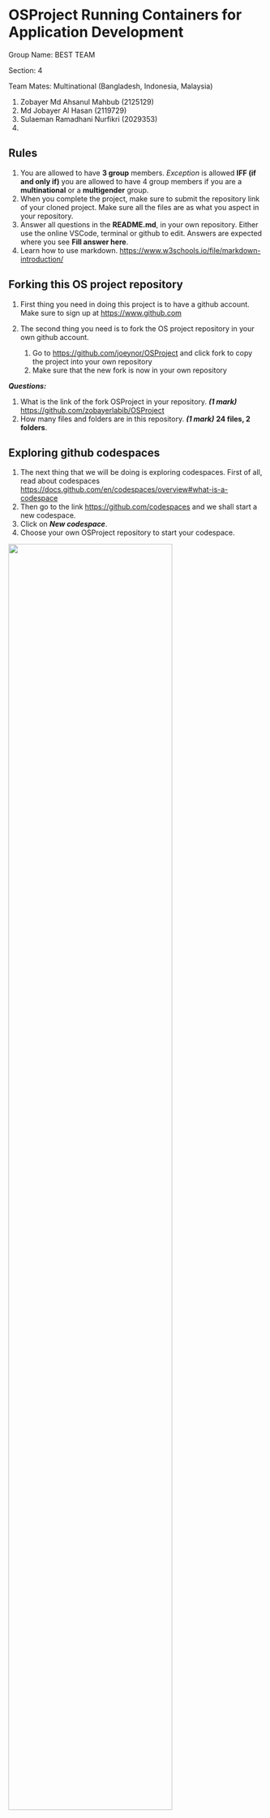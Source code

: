 # OSProject Running Containers for Application Development

Group Name: BEST TEAM

Section: 4

Team Mates: Multinational (Bangladesh, Indonesia, Malaysia)
1. Zobayer Md Ahsanul Mahbub (2125129)
2. Md Jobayer Al Hasan (2119729)
3. Sulaeman Ramadhani Nurfikri (2029353)
4. 

## Rules
1. You are allowed to have **3 group** members. *Exception* is allowed **IFF (if and only if)** you are allowed to have 4 group members if you are a **multinational** or a **multigender** group. 
2. When you complete the project, make sure to submit the repository link of your cloned project. Make sure all the files are as what you aspect in your repository. 
3. Answer all questions in the **README.md**, in your own repository. Either use the online VSCode, terminal or github to edit. Answers are expected where you see __Fill answer here__.
4. Learn how to use markdown. https://www.w3schools.io/file/markdown-introduction/

## Forking this OS project repository
1. First thing you need in doing this project is to have a github account. Make sure to sign up at https://www.github.com
2. The second thing you need is to fork the OS project repository in your own github account. 

    1. Go to https://github.com/joeynor/OSProject and click fork to copy the project into your own repository
    2. Make sure that the new fork is now in your own repository

***Questions:***

1. What is the link of the fork OSProject in your repository. ***(1 mark)*** https://github.com/zobayerlabib/OSProject
2. How many files and folders are in this repository. ***(1 mark)*** __24 files, 2 folders__.


## Exploring github codespaces

1. The next thing that we will be doing is exploring codespaces. First of all, read about codespaces https://docs.github.com/en/codespaces/overview#what-is-a-codespace
2. Then go to the link https://github.com/codespaces and we shall start a new codespace.  
3. Click on ***New codespace***.
4. Choose your own OSProject repository to start your codespace.

 <img src="./images/CreateCodespace.png" width="80%">

5. Once you have created you codespace, you will see the following. You might already be familiar with this, since it will look similar to VSCode. 

 <img src="./images/WebVScode.png" width="70%">

6. You will see the [README file](./README.md) file. One is a preview of how it looks like on the web, and the other is the editing view in markdown language. 
7. Edit the [README file](./README.md). Make sure you have your group details correct, ie, group name, section and team members along with their matric IDs. 
8. Once you have finish editing, click File->Save or ***ctrl-s*** to save it. 
9. After saving, you will notice an M or U next to your file. You will need to commit any changes, whenever you make changes so that it is uploaded to the github repository. 

 <img src="./images/SourceControlUI.png" width="70%">

10. Click on the source control, hint: its on the left side panel, and it will list down the files that have been modified or updated. Click on commit. It will then ask you "Would you like to stage all your changes and commit them directly?" Just say yes, and a new tab will appear. Type a message to log what you have done, and click on the check mark. 

 <img src="./images/CommittingUI.png" width="70%">

11. After that, sync the changes to the main repository. 
12. Make sure to commit and sync your files to the main repository, or else, your work will be lost since it is not saved into the main repository when you submit your project.

***Questions:***

1. What is default OS used to run the virtual environment for codespaces. ***(1 mark)***
   
    **Ubuntu**
2. What are the two options of ram, disk and vcpu configuration you can have in running codespaces . ***(1 mark)***
   
    **4 cores, 8 GB RAM, 32 GB disk
    8 cores, 16 GB RAM, 64 GB disk**
3. Why must we commit and sync our current work on source control? ***(1 mark)***
   
   ***Preserves Work History:*** Creates a record of changes, allowing us to track and revert to previous versions if needed.         
   ***Facilitates Collaboration:*** Ensures that changes are shared with teammates, preventing conflicts and allowing others to build on your work.
   ***Safeguards Against Data Loss:*** Protects work from being lost due to local system failures by storing it in a remote repository.
   
## Exploring the Terminal

1. Look at the TERMINAL tab. Explore and run commands according to the questions below. 
2. You can include your answers as images, or cut and paste the output here. If you are cutting and pasting your answers, wrap your answers in the codeblock clause in markdown. For example, if i run the command **whoami** the the output would look like the one below.
```bash
@joeynor ➜ /workspaces/OSProject (main) $ whoami 
codespace
```



***Questions:***

Look at the TERMINAL tab. Run the following commands and provide the output here. 

1. Run the command **pwd** . ***(1 mark)***
```bash
@zobayerlabib ➜ /workspaces/OSProject (main) $ pwd
/workspaces/OSProject
```
2. Run the command **cat /etc/passwd** . ***(1 mark)***
 ```bash
@zobayerlabib ➜ /workspaces/OSProject (main) $ cat /etc/passwd
root:x:0:0:root:/root:/bin/bash
daemon:x:1:1:daemon:/usr/sbin:/usr/sbin/nologin
bin:x:2:2:bin:/bin:/usr/sbin/nologin
sys:x:3:3:sys:/dev:/usr/sbin/nologin
sync:x:4:65534:sync:/bin:/bin/sync
games:x:5:60:games:/usr/games:/usr/sbin/nologin
man:x:6:12:man:/var/cache/man:/usr/sbin/nologin
lp:x:7:7:lp:/var/spool/lpd:/usr/sbin/nologin
mail:x:8:8:mail:/var/mail:/usr/sbin/nologin
news:x:9:9:news:/var/spool/news:/usr/sbin/nologin
uucp:x:10:10:uucp:/var/spool/uucp:/usr/sbin/nologin
proxy:x:13:13:proxy:/bin:/usr/sbin/nologin
www-data:x:33:33:www-data:/var/www:/usr/sbin/nologin
backup:x:34:34:backup:/var/backups:/usr/sbin/nologin
list:x:38:38:Mailing List Manager:/var/list:/usr/sbin/nologin
irc:x:39:39:ircd:/var/run/ircd:/usr/sbin/nologin
gnats:x:41:41:Gnats Bug-Reporting System (admin):/var/lib/gnats:/usr/sbin/nologin
nobody:x:65534:65534:nobody:/nonexistent:/usr/sbin/nologin
_apt:x:100:65534::/nonexistent:/usr/sbin/nologin
systemd-timesync:x:101:101:systemd Time Synchronization,,,:/run/systemd:/usr/sbin/nologin
systemd-network:x:102:103:systemd Network Management,,,:/run/systemd:/usr/sbin/nologin
systemd-resolve:x:103:104:systemd Resolver,,,:/run/systemd:/usr/sbin/nologin
messagebus:x:104:105::/nonexistent:/usr/sbin/nologin
codespace:x:1000:1000::/home/codespace:/bin/bash
sshd:x:105:65534::/run/sshd:/usr/sbin/nologin
```
3. Run the command **df** . ***(1 mark)***
```bash
@zobayerlabib ➜ /workspaces/OSProject (main) $ df
Filesystem     1K-blocks     Used Available Use% Mounted on
overlay         32847680 10381532  20772052  34% /
tmpfs              65536        0     65536   0% /dev
shm                65536        8     65528   1% /dev/shm
/dev/root       30298176 24047276   6234516  80% /vscode
/dev/loop3      32847680 10381532  20772052  34% /workspaces
/dev/sdb1       46127956      152  43752228   1% /tmp
```
4. Run the command **du** . ***(1 mark)***
```bash
@zobayerlabib ➜ /workspaces/OSProject (main) $ du
1972    ./images
8       ./.git/logs/refs/heads
12      ./.git/logs/refs/remotes/origin
16      ./.git/logs/refs/remotes
28      ./.git/logs/refs
36      ./.git/logs
4       ./.git/lfs/tmp
8       ./.git/lfs
8       ./.git/info
68      ./.git/hooks
8       ./.git/objects/fd
8       ./.git/objects/a3
8       ./.git/objects/71
8       ./.git/objects/f6
16      ./.git/objects/fa
20      ./.git/objects/14
12      ./.git/objects/3d
12      ./.git/objects/29
12      ./.git/objects/6e
12      ./.git/objects/13
8       ./.git/objects/b9
16      ./.git/objects/4a
12      ./.git/objects/72
12      ./.git/objects/74
16      ./.git/objects/70
12      ./.git/objects/2e
12      ./.git/objects/17
8       ./.git/objects/d8
8       ./.git/objects/c0
8       ./.git/objects/0a
4       ./.git/objects/info
12      ./.git/objects/e5
8       ./.git/objects/81
12      ./.git/objects/62
24      ./.git/objects/d2
8       ./.git/objects/e9
12      ./.git/objects/af
16      ./.git/objects/fb
8       ./.git/objects/f2
12      ./.git/objects/bf
8       ./.git/objects/96
8       ./.git/objects/1b
8       ./.git/objects/0d
8       ./.git/objects/b6
12      ./.git/objects/43
8       ./.git/objects/3a
8       ./.git/objects/61
12      ./.git/objects/28
8       ./.git/objects/b2
12      ./.git/objects/ff
8       ./.git/objects/83
8       ./.git/objects/e6
8       ./.git/objects/86
12      ./.git/objects/64
8       ./.git/objects/52
8       ./.git/objects/ab
8       ./.git/objects/d4
8       ./.git/objects/93
8       ./.git/objects/a4
8       ./.git/objects/0b
12      ./.git/objects/73
12      ./.git/objects/d9
8       ./.git/objects/18
8       ./.git/objects/c3
8       ./.git/objects/fe
8       ./.git/objects/4f
12      ./.git/objects/b5
8       ./.git/objects/58
8       ./.git/objects/2b
8       ./.git/objects/cb
12      ./.git/objects/1c
12      ./.git/objects/44
8       ./.git/objects/fc
8       ./.git/objects/a9
8       ./.git/objects/5e
8       ./.git/objects/f7
8       ./.git/objects/c6
8       ./.git/objects/7b
8       ./.git/objects/24
8       ./.git/objects/55
8       ./.git/objects/60
8       ./.git/objects/eb
8       ./.git/objects/91
8       ./.git/objects/49
8       ./.git/objects/3f
8       ./.git/objects/47
8       ./.git/objects/cd
1828    ./.git/objects/pack
8       ./.git/objects/20
8       ./.git/objects/a6
8       ./.git/objects/e7
8       ./.git/objects/41
12      ./.git/objects/4b
8       ./.git/objects/04
2640    ./.git/objects
8       ./.git/refs/heads
4       ./.git/refs/tags
12      ./.git/refs/remotes/origin
16      ./.git/refs/remotes
32      ./.git/refs
4       ./.git/branches
2832    ./.git
4828    .
```
5. Run the command **ls** . ***(1 mark)***
```bash
@zobayerlabib ➜ /workspaces/OSProject (main) $ ls
README.md  images
```
6. Run the command **ls -asl** . ***(1 mark)***
```bash
@zobayerlabib ➜ /workspaces/OSProject (main) $ ls -asl 
total 36
 4 drwxrwxrwx+ 4 codespace root  4096 Jun 27 19:00 .
 4 drwxr-xrwx+ 5 codespace root  4096 Jun 27 19:00 ..
 4 drwxrwxrwx+ 9 codespace root  4096 Jun 27 19:25 .git
20 -rw-rw-rw-  1 codespace root 17934 Jun 27 19:31 README.md
 4 drwxrwxrwx+ 2 codespace root  4096 Jun 27 19:00 images
```
7. Run the command **free -h** . ***(1 mark)*** <img src="./images/Q7free.png" width="80%">.
8. Run the command **cat /proc/cpuinfo** . ***(1 mark)***
```bash
@zobayerlabib ➜ /workspaces/OSProject (main) $ cat /proc/cpuinfo
processor       : 0
vendor_id       : AuthenticAMD
cpu family      : 25
model           : 1
model name      : AMD EPYC 7763 64-Core Processor
stepping        : 1
microcode       : 0xffffffff
cpu MHz         : 3018.348
cache size      : 512 KB
physical id     : 0
siblings        : 2
core id         : 0
cpu cores       : 1
apicid          : 0
initial apicid  : 0
fpu             : yes
fpu_exception   : yes
cpuid level     : 13
wp              : yes
flags           : fpu vme de pse tsc msr pae mce cx8 apic sep mtrr pge mca cmov pat pse36 clflush mmx fxsr sse sse2 ht syscall nx mmxext fxsr_opt pdpe1gb rdtscp lm constant_tsc rep_good nopl tsc_reliable nonstop_tsc cpuid extd_apicid aperfmperf pni pclmulqdq ssse3 fma cx16 pcid sse4_1 sse4_2 movbe popcnt aes xsave avx f16c rdrand hypervisor lahf_lm cmp_legacy svm cr8_legacy abm sse4a misalignsse 3dnowprefetch osvw topoext invpcid_single vmmcall fsgsbase bmi1 avx2 smep bmi2 erms invpcid rdseed adx smap clflushopt clwb sha_ni xsaveopt xsavec xgetbv1 xsaves clzero xsaveerptr rdpru arat npt nrip_save tsc_scale vmcb_clean flushbyasid decodeassists pausefilter pfthreshold v_vmsave_vmload umip vaes vpclmulqdq rdpid fsrm
bugs            : sysret_ss_attrs null_seg spectre_v1 spectre_v2 spec_store_bypass srso
bogomips        : 4890.85
TLB size        : 2560 4K pages
clflush size    : 64
cache_alignment : 64
address sizes   : 48 bits physical, 48 bits virtual
power management:

processor       : 1
vendor_id       : AuthenticAMD
cpu family      : 25
model           : 1
model name      : AMD EPYC 7763 64-Core Processor
stepping        : 1
microcode       : 0xffffffff
cpu MHz         : 3037.353
cache size      : 512 KB
physical id     : 0
siblings        : 2
core id         : 0
cpu cores       : 1
top - 20:43:16 up  2:27,  0 users,  load average: 0.09, 0.29, 0.21
Tasks:  23 total,   1 running,  22 sleeping,   0 stopped,   0 zombie
%Cpu(s):  2.7 us,  3.5 sy,  0.0 ni, 93.8 id,  0.0 wa,  0.0 hi,  0.0 si, 
MiB Mem :   7929.6 total,    303.8 free,   1594.4 used,   6031.3 buff/ca
MiB Swap:      0.0 total,      0.0 free,      0.0 used.   5951.0 avail M

    PID USER      PR  NI    VIRT    RES    SHR S  %CPU  %MEM     TIME+ 
   6540 codespa+  20   0   21.5g 355716  49792 S   1.3   4.4   1:19.81 
   3374 codespa+  20   0 1184932  65872  42368 S   0.7   0.8   0:04.53 
   2371 codespa+  20   0 1318612  94744  45312 S   0.3   1.2   0:11.06 
top - 20:46:04 up  2:30,  0 users,  load average: 0.08, 0.21, 0.19
Tasks:  23 total,   1 running,  22 sleeping,   0 stopped,   0 zombie
%Cpu(s):  3.5 us,  4.9 sy,  0.0 ni, 91.1 id,  0.3 wa,  0.0 hi,  0.2 si,  0.0 st
MiB Mem :   7929.6 total,    330.3 free,   1565.1 used,   6034.2 buff/cache
MiB Swap:      0.0 total,      0.0 free,      0.0 used.   5980.3 avail Mem 

    PID USER      PR  NI    VIRT    RES    SHR S  %CPU  %MEM     TIME+ COMMAND                                                     
   3374 codespa+  20   0 1186388  67240  42368 S   0.7   0.8   0:04.87 node                                                        
   6540 codespa+  20   0   21.5g 355972  49792 S   0.7   4.4   1:21.58 node                                                        
      1 codespa+  20   0    1136    640    640 S   0.0   0.0   0:00.21 docker-init                                                 
      7 codespa+  20   0    7236   1792   1792 S   0.0   0.0   0:00.01 sleep                                                       
     70 root      20   0   12196   3480   2560 S   0.0   0.0   0:00.00 sshd                                                        
    909 root      20   0 1983176  86316  52736 S   0.0   1.1   0:01.02 dockerd                                                     
    916 root      20   0 1798832  44152  30848 S   0.0   0.5   0:02.11 containerd                                                  
   1663 codespa+  20   0    2616   1408   1408 S   0.0   0.0   0:00.01 sh                                                          
   1704 root      20   0    2616   1536   1536 S   0.0   0.0   0:00.00 sh                                                          
   2324 codespa+  20   0    2624   1664   1664 S   0.0   0.0   0:00.01 sh                                                          
   2371 codespa+  20   0 1319124  95712  45312 S   0.0   1.2   0:11.30 node                                                        
   2650 codespa+  20   0 1240308  54996  41344 S   0.0   0.7   0:00.60 node                                                        
   4333 codespa+  20   0    2616   1408   1408 S   0.0   0.0   0:00.00 sh                                                          
   4377 root      20   0    2616   1664   1664 S   0.0   0.0   0:00.00 sh                                                          
   4590 codespa+  20   0   16632  11392   3200 S   0.0   0.1   0:00.19 bash                                                        
   6285 codespa+  20   0    2616   1536   1536 S   0.0   0.0   0:00.00 sh                                                          
   6317 root      20   0    2616   1536   1536 S   0.0   0.0   0:00.00 sh                                                          
   6557 codespa+  20   0 1240564  57352  41216 S   0.0   0.7   0:00.56 node                                                        
   6589 codespa+  20   0 1010584  72396  40704 S   0.0   0.9   0:02.35 node                                                        
   6680 codespa+  20   0    2616   1536   1536 S   0.0   0.0   0:00.00 sh                                                          
   6724 root      20   0    2616   1536   1536 S   0.0   0.0   0:00.00 sh                                                          
  15925 codespa+  20   0  994792  54604  40192 S   0.0   0.7   0:00.28 node                                                        
  45900 codespa+  20   0   10892   3712   3200 R   0.0   0.0   0:00.03 top 
```
9. Run the command **top** and type **q** to quit. ***(1 mark)*** <img src="./images/Q9top.png" width="80%">.
10. Run the command **uname -a**. ***(1 mark)*** <img src="./images/Q10uname.png" width="80%">.
11. What is the available free memory in the system. ***(1 mark)*** __330.3 MiB__.
12. What is the available disk space mounted on /workspace. ***(1 mark)*** __20,772,052 KiB__.
13. Name the version and hardware architecture of the linux Virtual environment. ***(1 mark)*** __Linux 64-bit, AMD EPYC 7763 64-Core Processor__.
14. What is the difference between **ls** vs **ls -asl**. ***(1 mark)*** __ls: Lists files and directories.
ls -asl: Lists files and directories with detailed information including file size, permissions, and other attributes.__.
15. What is the TLB size of the Virtual CPU. ***(1 mark)*** __2560 4K pages__.
16. What is the CPU speed of the Virtual CPU. ***(1 mark)*** __3018.348 MHz__.
17. What is the top running process that consumes the most CPU cycles. ***(1 mark)*** __'node' with PID 6540__.

## Running your own container instance.

1. At the terminal, run a linux instance. By typing the following command. 
```
docker pull debian
docker run --detach -it debian
```
@ybdhani ➜ /workspaces/OSProject (main) $ docker pull debian
Using default tag: latest
donlatest: Pulling from library/debian
fea1432adf09: Pull complete 
Digest: sha256:a92ed51e0996d8e9de041ca05ce623d2c491444df6a535a566dabd5cb8336946
Status: Downloaded newer image for debian:latest
docker.io/library/debian:latest

48d2852ef4769327ac86ae36234a9ea84a9208727602bb07fc4c8d4f993d6996

2. This will run the debian container. To check if the debian container is running, type
```bash
@joeynor ➜ /workspaces/OSProject (main) $ docker ps -a
CONTAINER ID   IMAGE     COMMAND   CREATED         STATUS         PORTS     NAMES
f65be1987f84   debian    "bash"    4 minutes ago   Up 4 minutes             romantic_jackson
```

CONTAINER ID   IMAGE     COMMAND   CREATED          STATUS          PORTS     NAMES
48d2852ef476   debian    "bash"    35 seconds ago   Up 34 seconds             interesting_golick

3. Keep note of the name used by your container, this is usually given random names unless you specify your own name. Now run a bash command on the container. Make sure you use the name of your container instead of the one shown here. 
```bash
docker exec -i -t romantic_jackson /bin/bash
```
@ybdhani ➜ /workspaces/OSProject (main) $ docker exec -i -t interesting_golick  /bin/bash

4. Create a file on the container. First you must make sure you are in the bash command prompt of the container. The container is new, and does not have any software other than the debian OS. To create a new file, you will need an editor installed. In the bash shell of the container, run the package manager apt-get to install nano text editor. 

```bash
root@f65be1987f84:~# apt-get update      

root@f65be1987f84:~# apt-get install nano

root@f65be1987f84:~# cd /root

root@f65be1987f84:~# nano helloworld.txt
```

5. Edit your helloworld.txt, create your messsage and save by typing ctrl-X. Once saved, explore using the container to see where the file is located. Then exit the shell, by typing **exit**.
root@48d2852ef476:~# ls
helloworld.txt
root@48d2852ef476:~# ls -1 
helloworld.txt
root@48d2852ef476:~# pwd
/root
root@48d2852ef476:~# 

6. Stop the container and run **docker ps -a**, and restart the container again. Is your file in the container still available?
```bash 
@joeynor ➜ /workspaces/OSProject (main) $ docker stop romantic_jackson

@joeynor ➜ /workspaces/OSProject (main) $ docker ps -a
CONTAINER ID   IMAGE     COMMAND   CREATED          STATUS                        PORTS     NAMES
f65be1987f84   debian    "bash"    19 minutes ago   Exited (137) 18 seconds ago             romantic_jackson

@joeynor ➜ /workspaces/OSProject (main) $ docker restart romantic_jackson
```

7. Stop the container and delete the container. What happened to your helloworld.txt?

```bash 
@joeynor ➜ /workspaces/OSProject (main) $ docker stop romantic_jackson

@joeynor ➜ /workspaces/OSProject (main) $ docker ps -a
CONTAINER ID   IMAGE     COMMAND   CREATED          STATUS                        PORTS     NAMES
f65be1987f84   debian    "bash"    19 minutes ago   Exited (137) 18 seconds ago             romantic_jackson

@joeynor ➜ /workspaces/OSProject (main) $ docker rm romantic_jackson
```

@ybdhani ➜ /workspaces/OSProject (main) $ docker ps -a
CONTAINER ID   IMAGE     COMMAND   CREATED         STATUS         PORTS     NAMES
48d2852ef476   debian    "bash"    7 minutes ago   Up 6 minutes             interesting_golick
@ybdhani ➜ /workspaces/OSProject (main) $ docker stop interesting_golick

docker ps-ainteresting_golick
@ybdhani ➜ /workspaces/OSProject (main) $ 
@ybdhani ➜ /workspaces/OSProject (main) $ docker ps -a
CONTAINER ID   IMAGE     COMMAND   CREATED         STATUS                       PORTS     NAMES
48d2852ef476   debian    "bash"    7 minutes ago   Exited (137) 5 seconds ago             interesting_golick
@ybdhani ➜ /workspaces/OSProject (main) $ docker rm interesting_golick
interesting_golick
@ybdhani ➜ /workspaces/OSProject (main) $ docker ps -a
CONTAINER ID   IMAGE     COMMAND   CREATED   STATUS    PORTS     NAMES
@ybdhani ➜ /workspaces/OSProject (main) $ docker run -it --name new_container debian
root@24d8d901d2cc:/# 
root@24d8d901d2cc:/# exit
exit
@ybdhani ➜ /workspaces/OSProject (main) $ root@new_container:/# ls -l /root/helloworld.txt
bash: root@new_container:/#: No such file or directory

***Questions:***

1. Are files in the container persistent. Why not?. ***(1 mark)*** __No, files in the container are not persistent because the container's filesystem is temporary and gets deleted when the container is removed. To keep files, use Docker volumes.

__.
2. Can we run two, or three instances of debian linux? . ***(1 mark)*** __Yes, you can run multiple instances of Debian Linux using Docker. Each instance runs in its own container.__.

## Running your own container with persistent storage

1. In the previous experiment, you might have notice that containers are not persistent. To make storage persistent, you will need to mount them. 
At the terminal, create a new directory called **myroot**, and run a instance of debian linux and mount myroot to the container. Find out the exact path of my root, and mount it as the root folder in the debian container. 
2. Create a file in /root on the container, the files should also appear in myroot of your host VM.

```bash 
@joeynor ➜ /workspaces/OSProject (main) $ mkdir myroot
@joeynor ➜ /workspaces/OSProject (main) $ cd myroot/
@joeynor ➜ /workspaces/OSProject/myroot (main) $ pwd
/workspaces/OSProject/myroot

@joeynor ➜ /workspaces/OSProject/myroot (main) $ docker run --detach -it -v /workspaces/OSProject/myroot:/root debian
```

***Questions:***

1. Check the permission of the files created in myroot, what user and group is the files created in docker container on the host virtual machine? . ***(2 mark)*** __Fill answer here__.
2. Can you change the permission of the files to user codespace.  You will need this to be able to commit and get points for this question. ***(2 mark)***
```bash
//use sudo and chown
sudo chown -R codespace:codespace myroot

```
*** __Fill answer here__.***

## You are on your own, create your own static webpage

1. Create a directory called webpage in your host machine
2. Inside the directory, create a page index.html, with any content you would like
3. Then, run the apache webserver and mount the webpage directory to it. Hint:
```bash
## the -p 8080:80 flag points the host port 8080 to the container port 80

docker run --detach -v /workspaces/OSProject/webpage:/usr/local/apache2/htdocs/ -p 8080:80 httpd
```

4. If it works, codespace will trigger a port assignment and provide a URL for you to access your webpage like the one below.

 <img src="./images/websitelink.png" width="70%">


5. You can also see the Port in the **PORTS** tab, next to the terminal tab.

6. You can then access your website by adding an index.html towards the end of your url link, like the one below. 

 <img src="./images/helloworldweb.png" width="70%">

***Questions:***

1. What is the permission of folder /usr/local/apache/htdocs and what user and group owns the folder? . ***(2 mark)*** __Fill answer here__.
2. What port is the apache web server running. ***(1 mark)*** __Fill answer here__.
3. What port is open for http protocol on the host machine? ***(1 mark)*** __Fill answer here__.

## Create SUB Networks

1. In docker, you can create your own private networks where you can run multiple services, in this part, we will create two networks, one called bluenet and the other is rednet
2. Run the docker create network to create you networks like the ones below
```bash
## STEP 1:
## Create Networks ##
docker network create bluenet
docker network create rednet`

## STEP 2: (automatically running)
## Create (1) Container in background called "c1" running busybox image ##
docker run -itd --net bluenet --name c1 busybox sh
docker run -itd --net rednet --name c2 busybox sh
```
***Questions:***

1. Describe what is busybox and what is command switch **--name** is for? . ***(2 mark)*** __Fill answer here__.
2. Explore the network using the command ```docker network ls```, show the output of your terminal. ***(1 mark)*** __Fill answer here__.
3. Using ```docker inspect c1``` and ```docker inspect c2``` inscpect the two network. What is the gateway of bluenet and rednet.? ***(1 mark)*** __Fill answer here__.
4. What is the network address for the running container c1 and c2? ***(1 mark)*** __Fill answer here__.
5. Using the command ```docker exec c1 ping c2```, which basically tries to do a ping from container c1 to c2. Are you able to ping? Show your output . ***(1 mark)*** __Fill answer here__.

## Bridging two SUB Networks
1. Let's try this again by creating a network to bridge the two containers in the two subnetworks
```
docker network create bridgenet
docker network connect bridgenet c1
docker network connect bridgenet c2
docker exec c1 ping c2
```
***Questions:***

1. Are you able to ping? Show your output . ***(1 mark)*** __Fill answer here__.
2. What is different from the previous ping in the section above? ***(1 mark)*** __Fill answer here__.

## Intermediate Level (10 marks bonus)

### Node.js and MySQL in Docker Containers

This guide will help you set up a simple Node.js website that retrieves a random row from a MySQL database. Both the MySQL server and the Node.js server will run in separate Docker containers on two separate networks. Your job is to make it work by making the two containers in two separate network bridged together.

#### Step 1: Set Up the Docker Network

Create a Docker network to for the two containers.
For mysql, call it **mysqlnet** for nodejs call it **nodejsnet** .

#### Step 2: Set Up the MySQL Container

Run a MySQL container on the created network.

```sh
docker run --name mysql-container --network mysqlnet -e MYSQL_ROOT_PASSWORD=rootpassword -e MYSQL_DATABASE=mydatabase -e MYSQL_USER=myuser -e MYSQL_PASSWORD=mypassword -d mysql:latest
```

#### Step 3: Set Up the Node.js Container

1. **Create a directory for your Node.js application and initialize it.**

    ```sh
    mkdir nodejs-app
    cd nodejs-app
    npm init -y
    npm install express mysql
    ```

2. **Create a file named `index.js` with the following content:**

    ```js
    const express = require('express');
    const mysql = require('mysql');

    const app = express();
    const port = 3000;

    // Create a MySQL connection
    const connection = mysql.createConnection({
      host: 'mysql-container',
      user: 'myuser',
      password: 'mypassword',
      database: 'mydatabase'
    });

    // Connect to MySQL
    connection.connect((err) => {
      if (err) {
        console.error('Error connecting to MySQL:', err);
        return;
      }
      console.log('Connected to MySQL');
    });

    // Define a route to get a random row
    app.get('/random', (req, res) => {
      const query = 'SELECT * FROM mytable ORDER BY RAND() LIMIT 1';
      connection.query(query, (err, results) => {
        if (err) {
          console.error('Error executing query:', err);
          res.status(500).send('Server Error');
          return;
        }
        res.json(results[0]);
      });
    });

    // Start the server
    app.listen(port, () => {
      console.log(`Server running at http://localhost:${port}`);
    });
    ```

3. **Create a Dockerfile for the Node.js application:**

    ```Dockerfile
    # Use the official Node.js image
    FROM node:14

    # Create and change to the app directory
    WORKDIR /usr/src/app

    # Copy application dependency manifests to the container image
    COPY package*.json ./

    # Install production dependencies
    RUN npm install

    # Copy local code to the container image
    COPY . .

    # Run the web service on container startup
    CMD [ "node", "index.js" ]
    ```

#### Step 4: Build and Run the Node.js Container

1. **Build the Docker image for the Node.js application.**

    ```sh
    docker build -t nodejs-app .
    ```

2. **Run the Node.js container on the same network as the MySQL container.**

    ```sh
    docker run --name nodejs-container --network nodejsnet -p 3000:3000 -d nodejs-app
    ```

#### Step 5: Test the Setup

You can now test the setup by accessing the Node.js application in your browser or using a tool like `curl`:

```sh
curl http://localhost:3000/random
```

#### Step 6: Ensure `mytable` is Populated

Make sure you have created the `mytable` table and populated it with some data in your MySQL database for the above steps to work correctly.

You can use the following SQL commands to create and populate the table (run these commands in the MySQL container):

```sql
CREATE TABLE mytable (
  id INT AUTO_INCREMENT PRIMARY KEY,
  name VARCHAR(255) NOT NULL,
  value VARCHAR(255) NOT NULL
);

INSERT INTO mytable (name, value) VALUES ('example1', 'value1'), ('example2', 'value2'), ('example3', 'value3');
```

### Summary

You have now set up a Node.js application in a Docker container on nodejsnet netowrk and a MySQL database in another Docker container on mysqlnet network. Now bridge the two network together.

***Questions:***

1. What is the output of step 5 above, explain the error? ***(1 mark)*** __Fill answer here__.
2. Show the instruction needed to make this work. ***(1 mark)*** __Fill answer here__.



## What to submit

1. Make sure to commit all changes on your source control, and make sure your source control is sync to the repository. 
2. Check your repository link, to see if all the files and answers are included in the repository. 
3. Submit through italeem, by providing the link to your repository.
4. Due by ***AS STATED IN ITALEEM SYSTEM***
